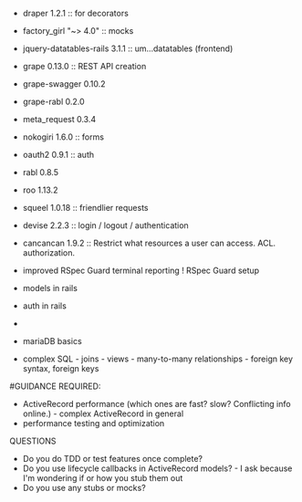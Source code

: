 
- draper 1.2.1 										:: for decorators
- factory_girl "~> 4.0"						:: mocks
- jquery-datatables-rails 3.1.1   :: um...datatables (frontend)
- grape 0.13.0										:: REST API creation
- grape-swagger 0.10.2
- grape-rabl 0.2.0
- meta_request 0.3.4
- nokogiri 1.6.0									:: forms
- oauth2 0.9.1										:: auth
- rabl 0.8.5
- roo 1.13.2
- squeel 1.0.18										:: friendlier requests
- devise 2.2.3										:: login / logout / authentication
- cancancan 1.9.2									:: Restrict what resources a user can access. ACL. authorization.

- improved RSpec Guard terminal reporting
! RSpec Guard setup

-   models in rails
-   auth in rails
-   
-   mariaDB basics
-   complex SQL
		-   joins
		-   views
		-		many-to-many relationships
		-   foreign key syntax, foreign keys

#GUIDANCE REQUIRED:
-   ActiveRecord performance (which ones are fast? slow? Conflicting info online.)
		-   complex ActiveRecord in general
-   performance testing and optimization


QUESTIONS
-   Do you do TDD or test features once complete?
-   Do you use lifecycle callbacks in ActiveRecord models?
		-   I ask because I'm wondering if or how you stub them out
-   Do you use any stubs or mocks?
